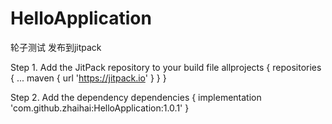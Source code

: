 # HelloApplication
轮子测试
发布到jitpack

Step 1. Add the JitPack repository to your build file
allprojects {
		repositories {
			...
			maven { url 'https://jitpack.io' }
		}
	}
  
  Step 2. Add the dependency
  dependencies {
	        implementation 'com.github.zhaihai:HelloApplication:1.0.1'
	}
